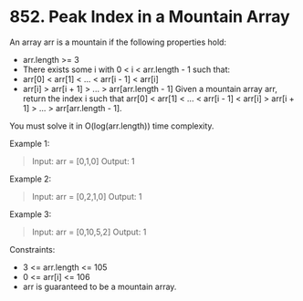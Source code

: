 # 852. Peak Index in a Mountain Array

An array arr is a mountain if the following properties hold:

- arr.length >= 3
- There exists some i with 0 < i < arr.length - 1 such that:
- arr[0] < arr[1] < ... < arr[i - 1] < arr[i] 
- arr[i] > arr[i + 1] > ... > arr[arr.length - 1]
Given a mountain array arr, return the index i such that arr[0] < arr[1] < ... < arr[i - 1] < arr[i] > arr[i + 1] > ... > arr[arr.length - 1].

You must solve it in O(log(arr.length)) time complexity.

 

Example 1:

> Input: arr = [0,1,0]
Output: 1

Example 2:

> Input: arr = [0,2,1,0]
Output: 1

Example 3:

> Input: arr = [0,10,5,2]
Output: 1
 

Constraints:

- 3 <= arr.length <= 105
- 0 <= arr[i] <= 106
- arr is guaranteed to be a mountain array.
